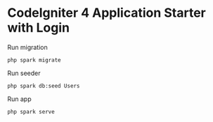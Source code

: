 # CodeIgniter 4 Application Starter with Login

Run migration 
```console
php spark migrate
```
Run seeder 
```console
php spark db:seed Users
```
Run app 
```console
php spark serve
```